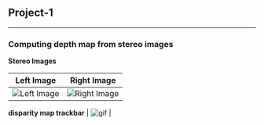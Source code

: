 
## Project-1 
___________________________________________________________________________________________________________________________

### Computing depth map from stereo images

**Stereo Images**

 Left Image | Right Image 
-------------|-------------
![Left Image](https://github.com/arpitj07/OpenCV-with-Python/tree/master/Project-3/Images/dis1.jpg)|![Right Image](https://github.com/arpitj07/OpenCV-with-Python/tree/master/Project-3/Images/dis2.jpg)

**disparity map trackbar** |
![gif](https://github.com/arpitj07/OpenCV-with-Python/tree/master/Project-3/Images/disparity.gif) |



